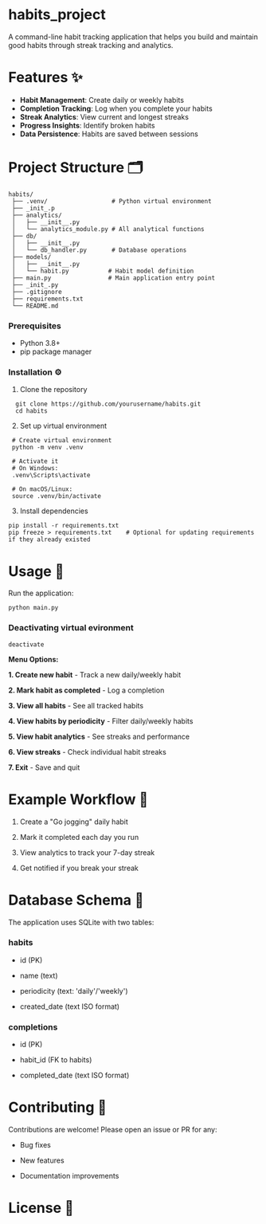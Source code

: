 # habits_project
A command-line habit tracking application that helps you build and maintain good habits through streak tracking and analytics.

# Features ✨
  * __Habit Management__: Create daily or weekly habits
  * __Completion Tracking__: Log when you complete your habits
  * __Streak Analytics__: View current and longest streaks
  * __Progress Insights__: Identify broken habits
  * __Data Persistence__: Habits are saved between sessions

# Project Structure 🗂️
 ```
 habits/
  ├── .venv/                  # Python virtual environment
  ├── _init_.p              
  ├── analytics/
  │   ├── __init__.py
  │   └── analytics_module.py # All analytical functions
  ├── db/
  │   ├── __init__.py
  │   └── db_handler.py       # Database operations
  ├── models/
  │   ├── __init__.py
  │   └── habit.py           # Habit model definition
  ├── main.py                # Main application entry point
  ├── _init_.py 
  ├── .gitignore
  ├── requirements.txt
  └── README.md 
```
### Prerequisites
- Python 3.8+
- pip package manager

### Installation ⚙️
1. Clone the repository
  ```
    git clone https://github.com/yourusername/habits.git
    cd habits
  ```
2. Set up virtual environment
 ``` 
  # Create virtual environment
  python -m venv .venv

  # Activate it
  # On Windows:
  .venv\Scripts\activate

  # On macOS/Linux:
  source .venv/bin/activate
  ```
3. Install dependencies
```
pip install -r requirements.txt
pip freeze > requirements.txt    # Optional for updating requirements if they already existed
```

# Usage 🚀
  Run the application: 
  ```
  python main.py
  ```
### Deactivating virtual evironment
```
deactivate
```


__Menu Options:__

__1. Create new habit__ - Track a new daily/weekly habit

__2. Mark habit as completed__ - Log a completion

__3. View all habits__ - See all tracked habits

__4. View habits by periodicity__ - Filter daily/weekly habits

__5. View habit analytics__ - See streaks and performance

__6. View streaks__ - Check individual habit streaks

__7. Exit__ - Save and quit

# Example Workflow 📝

1. Create a "Go jogging" daily habit

2. Mark it completed each day you run 

3. View analytics to track your 7-day streak

4. Get notified if you break your streak

# Database Schema 💾
The application uses SQLite with two tables:

### habits

* id (PK)

* name (text)

* periodicity (text: 'daily'/'weekly')

* created_date (text ISO format)

### completions

* id (PK)

* habit_id (FK to habits)

* completed_date (text ISO format)

# Contributing 🤝
Contributions are welcome! Please open an issue or PR for any:

* Bug fixes

* New features

* Documentation improvements

# License 📄